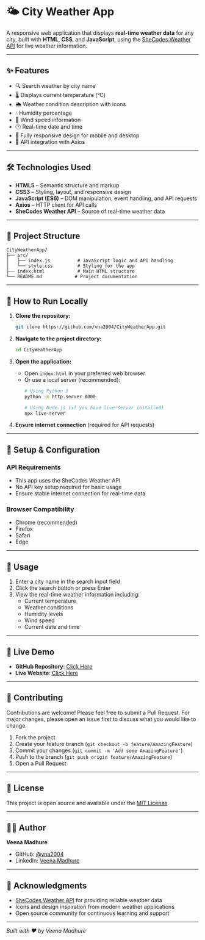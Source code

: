 # 🌤 City Weather App

A responsive web application that displays **real-time weather data** for any city, built with **HTML**, **CSS**, and **JavaScript**, using the [SheCodes Weather API](https://www.shecodes.io/weather) for live weather information.

---

## ✨ Features

- 🔍 Search weather by city name
- 🌡️ Displays current temperature (°C)
- 🌦️ Weather condition description with icons
- 💧 Humidity percentage
- 💨 Wind speed information
- 🕐 Real-time date and time
- 📱 Fully responsive design for mobile and desktop
- 🔗 API integration with Axios

---

## 🛠 Technologies Used

- **HTML5** – Semantic structure and markup
- **CSS3** – Styling, layout, and responsive design
- **JavaScript (ES6)** – DOM manipulation, event handling, and API requests
- **Axios** – HTTP client for API calls
- **SheCodes Weather API** – Source of real-time weather data

---

## 📂 Project Structure

```
CityWeatherApp/
├── src/
│   ├── index.js          # JavaScript logic and API handling
│   └── style.css         # Styling for the app
├── index.html            # Main HTML structure
└── README.md            # Project documentation
```

---

## 🚀 How to Run Locally

1. **Clone the repository:**
   ```bash
   git clone https://github.com/vna2004/CityWeatherApp.git
   ```

2. **Navigate to the project directory:**
   ```bash
   cd CityWeatherApp
   ```

3. **Open the application:**
   - Open `index.html` in your preferred web browser
   - Or use a local server (recommended):
     ```bash
     # Using Python 3
     python -m http.server 8000
     
     # Using Node.js (if you have live-server installed)
     npx live-server
     ```

4. **Ensure internet connection** (required for API requests)

---

## 🔧 Setup & Configuration

### API Requirements
- This app uses the SheCodes Weather API
- No API key setup required for basic usage
- Ensure stable internet connection for real-time data

### Browser Compatibility
- Chrome (recommended)
- Firefox
- Safari
- Edge

---

## 📱 Usage

1. Enter a city name in the search input field
2. Click the search button or press Enter
3. View the real-time weather information including:
   - Current temperature
   - Weather conditions
   - Humidity levels
   - Wind speed
   - Current date and time

---

## 📌 Live Demo

- **GitHub Repository**: [Click Here](https://github.com/vna2004/CityWeatherApp)
- **Live Website**: [Click Here](https://vna2004.github.io/CityWeatherApp/) <!-- Add your deployed URL here -->

---

## 🤝 Contributing

Contributions are welcome! Please feel free to submit a Pull Request. For major changes, please open an issue first to discuss what you would like to change.

1. Fork the project
2. Create your feature branch (`git checkout -b feature/AmazingFeature`)
3. Commit your changes (`git commit -m 'Add some AmazingFeature'`)
4. Push to the branch (`git push origin feature/AmazingFeature`)
5. Open a Pull Request

---

## 📝 License

This project is open source and available under the [MIT License](LICENSE).

---

## 👩‍💻 Author

**Veena Madhure**
- GitHub: [@vna2004](https://github.com/vna2004)
- LinkedIn: [Veena Madhure](https://www.linkedin.com/in/veena-madhure20/) <!-- Optional -->

---

## 🙏 Acknowledgments

- [SheCodes Weather API](https://www.shecodes.io/weather) for providing reliable weather data
- Icons and design inspiration from modern weather applications
- Open source community for continuous learning and support

---

*Built with ❤️ by Veena Madhure*
